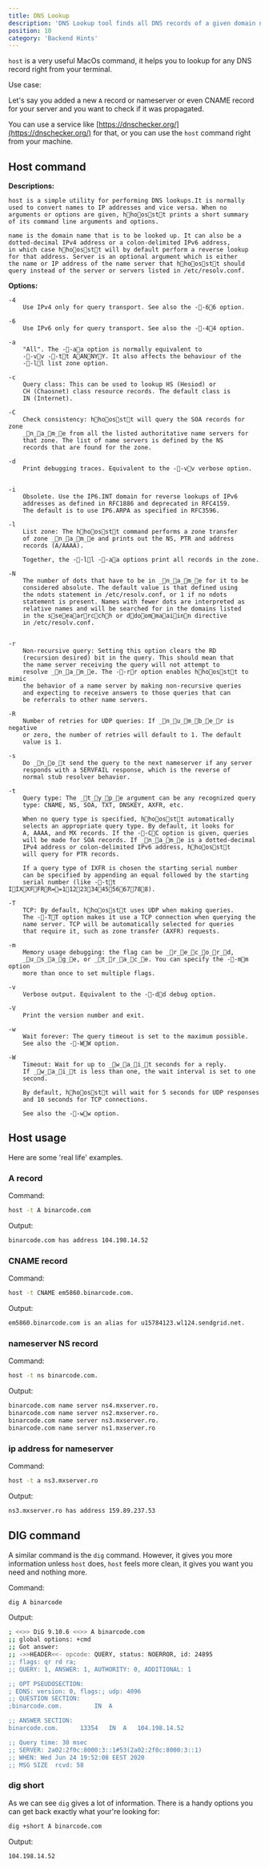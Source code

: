 ```yaml
---
title: DNS Lookup
description: 'DNS Lookup tool finds all DNS records of a given domain name.'
position: 10
category: 'Backend Hints'
---
```


`host` is a very useful MacOs command, it helps you to lookup for any DNS record right from your terminal. 

Use case:

Let's say you added a new `A` record or nameserver or even CNAME record for your server and you want to check if it was propagated. 

You can use a service like [https://dnschecker.org/](https://dnschecker.org/) for that, or you can use the `host` command right from your machine.

## Host command 

**Descriptions:**

    host is a simple utility for performing DNS lookups.It is normally 
    used to convert names to IP addresses and vice versa. When no 
    arguments or options are given, hhoosstt prints a short summary 
    of its command line arguments and options.

    name is the domain name that is to be looked up. It can also be a 
    dotted-decimal IPv4 address or a colon-delimited IPv6 address, 
    in which case hhoosstt will by default perform a reverse lookup 
    for that address. Server is an optional argument which is either 
    the name or IP address of the name server that hhoosstt should 
    query instead of the server or servers listed in /etc/resolv.conf.


**Options:**

    -4
        Use IPv4 only for query transport. See also the --66 option.

    -6
        Use IPv6 only for query transport. See also the --44 option.

    -a
        "All". The --aa option is normally equivalent to 
        --vv --tt AANNYY. It also affects the behaviour of the
        --ll list zone option.

    -c
        Query class: This can be used to lookup HS (Hesiod) or 
        CH (Chaosnet) class resource records. The default class is 
        IN (Internet).

    -C
        Check consistency: hhoosstt will query the SOA records for zone 
        _n_a_m_e from all the listed authoritative name servers for 
        that zone. The list of name servers is defined by the NS 
        records that are found for the zone.

    -d
        Print debugging traces. Equivalent to the --vv verbose option.
           

    -i
        Obsolete. Use the IP6.INT domain for reverse lookups of IPv6 
        addresses as defined in RFC1886 and deprecated in RFC4159.
        The default is to use IP6.ARPA as specified in RFC3596.

    -l
        List zone: The hhoosstt command performs a zone transfer 
        of zone _n_a_m_e and prints out the NS, PTR and address 
        records (A/AAAA).
        
        Together, the --ll --aa options print all records in the zone.

    -N
        The number of dots that have to be in _n_a_m_e for it to be 
        considered absolute. The default value is that defined using 
        the ndots statement in /etc/resolv.conf, or 1 if no ndots 
        statement is present. Names with fewer dots are interpreted as
        relative names and will be searched for in the domains listed
        in the sseeaarrcchh or ddoommaaiinn directive 
        in /etc/resolv.conf.
           

    -r
        Non-recursive query: Setting this option clears the RD 
        (recursion desired) bit in the query. This should mean that 
        the name server receiving the query will not attempt to 
        resolve _n_a_m_e. The --rr option enables hhoosstt to mimic
        the behavior of a name server by making non-recursive queries
        and expecting to receive answers to those queries that can 
        be referrals to other name servers.

    -R
        Number of retries for UDP queries: If _n_u_m_b_e_r is negative
        or zero, the number of retries will default to 1. The default 
        value is 1.

    -s
        Do _n_o_t send the query to the next nameserver if any server
        responds with a SERVFAIL response, which is the reverse of 
        normal stub resolver behavior.

    -t   
        Query type: The _t_y_p_e argument can be any recognized query 
        type: CNAME, NS, SOA, TXT, DNSKEY, AXFR, etc.

        When no query type is specified, hhoosstt automatically 
        selects an appropriate query type. By default, it looks for
        A, AAAA, and MX records. If the --CC option is given, queries
        will be made for SOA records. If _n_a_m_e is a dotted-decimal
        IPv4 address or colon-delimited IPv6 address, hhoosstt 
        will query for PTR records.

        If a query type of IXFR is chosen the starting serial number
        can be specified by appending an equal followed by the starting 
        serial number (like --tt IIXXFFRR==1122334455667788).

    -T
        TCP: By default, hhoosstt uses UDP when making queries. 
        The --TT option makes it use a TCP connection when querying the 
        name server. TCP will be automatically selected for queries 
        that require it, such as zone transfer (AXFR) requests.

    -m 
        Memory usage debugging: the flag can be _r_e_c_o_r_d,
        _u_s_a_g_e, or _t_r_a_c_e. You can specify the --mm option 
        more than once to set multiple flags.

    -v
        Verbose output. Equivalent to the --dd debug option.

    -V
        Print the version number and exit.

    -w
        Wait forever: The query timeout is set to the maximum possible. 
        See also the --WW option.

    -W
        Timeout: Wait for up to _w_a_i_t seconds for a reply. 
        If _w_a_i_t is less than one, the wait interval is set to one 
        second.

        By default, hhoosstt will wait for 5 seconds for UDP responses 
        and 10 seconds for TCP connections.

        See also the --ww option.


## Host usage

Here are some 'real life' examples. 

### A record

Command:

```bash
host -t A binarcode.com
```

Output: 

```bash
binarcode.com has address 104.198.14.52
```

### CNAME record

Command:

```bash
host -t CNAME em5860.binarcode.com.
```

Output:

```bash
em5860.binarcode.com is an alias for u15784123.wl124.sendgrid.net.
```

### nameserver NS record

Command:

```bash
host -t ns binarcode.com.
```

Output:

```bash
binarcode.com name server ns4.mxserver.ro.
binarcode.com name server ns2.mxserver.ro.
binarcode.com name server ns3.mxserver.ro.
binarcode.com name server ns1.mxserver.ro
```

### ip address for nameserver

Command: 

```bash
host -t a ns3.mxserver.ro
```

Output:

```bash
ns3.mxserver.ro has address 159.89.237.53
```


## DIG command

A similar command is the `dig` command. However, it gives you more information unless `host` does, `host`
feels more clean, it gives you want you need and nothing more.

Command: 
```bash
dig A binarcode
```

Output:

```bash
; <<>> DiG 9.10.6 <<>> A binarcode.com
;; global options: +cmd
;; Got answer:
;; ->>HEADER<<- opcode: QUERY, status: NOERROR, id: 24895
;; flags: qr rd ra; 
;; QUERY: 1, ANSWER: 1, AUTHORITY: 0, ADDITIONAL: 1

;; OPT PSEUDOSECTION:
; EDNS: version: 0, flags:; udp: 4096
;; QUESTION SECTION:
;binarcode.com.			IN	A

;; ANSWER SECTION:
binarcode.com.		13354	IN	A	104.198.14.52

;; Query time: 30 msec
;; SERVER: 2a02:2f0c:8000:3::1#53(2a02:2f0c:8000:3::1)
;; WHEN: Wed Jun 24 19:52:08 EEST 2020
;; MSG SIZE  rcvd: 58
```

### dig short

As we can see `dig` gives a lot of information. There is a handy options you can get back exactly what your're looking for: 


```bash
dig +short A binarcode.com
```

Output:

```bash
104.198.14.52
```



